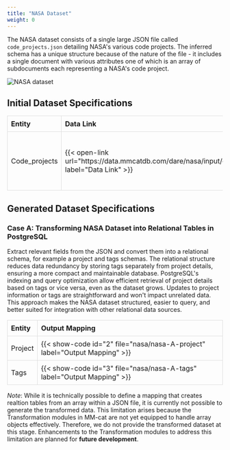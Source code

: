 ```yaml
---
title: "NASA Dataset"
weight: 0
---
```


The NASA dataset consists of a single large JSON file called `code_projects.json` detailing NASA's various code projects. The inferred schema has a unique structure because of the nature of the file - it includes a single document with various attributes one of which is an array of subdocuments each representing a NASA's code project.

![NASA dataset](/img/nasa-dataset-sk.png)

## Initial Dataset Specifications

<table style="width: 100%; border-collapse: collapse; text-align: left;">
  <thead>
    <tr>
      <th style="border: 1px solid #ddd; padding: 8px;">Entity</th>
      <th style="border: 1px solid #ddd; padding: 8px;">Data Link</th>
      <th style="border: 1px solid #ddd; padding: 8px;">Mapping</th>
    </tr>
  </thead>
  <tbody>
    <tr>
      <td style="border: 1px solid #ddd; padding: 8px;">Code_projects</td>
      <td style="border: 1px solid #ddd; padding: 8px;">{{< open-link url="https://data.mmcatdb.com/dare/nasa/input/code_projects.json" label="Data Link" >}}</td>
      <td style="border: 1px solid #ddd; padding: 8px;">{{< show-code id="1" file="nasa/nasa-in" label="Mapping" >}}</td>
    </tr>
  </tbody>
</table>

## Generated Dataset Specifications

### Case A: Transforming NASA Dataset into Relational Tables in PostgreSQL

Extract relevant fields from the JSON and convert them into a relational schema, for example a project and tags schemas. The relational structure reduces data redundancy by storing tags separately from project details, ensuring a more compact and maintainable database. PostgreSQL's indexing and query optimization allow efficient retrieval of project details based on tags or vice versa, even as the dataset grows. Updates to project information or tags are straightforward and won't impact unrelated data. 
This approach makes the NASA dataset structured, easier to query, and better suited for integration with other relational data sources.

<table style="width: 100%; border-collapse: collapse; text-align: left;">
  <thead>
    <tr>
      <th style="border: 1px solid #ddd; padding: 8px;">Entity</th>
      <th style="border: 1px solid #ddd; padding: 8px;">Output Mapping</th>
    </tr>
  </thead>
  <tbody>
    <tr>
      <td style="border: 1px solid #ddd; padding: 8px;">Project</td>
      <td style="border: 1px solid #ddd; padding: 8px;">{{< show-code id="2" file="nasa/nasa-A-project" label="Output Mapping" >}}</td>
    </tr>
    <tr>
      <td style="border: 1px solid #ddd; padding: 8px;">Tags</td>
      <td style="border: 1px solid #ddd; padding: 8px;">{{< show-code id="3" file="nasa/nasa-A-tags" label="Output Mapping" >}}</td>
    </tr>
  </tbody>
</table>

*Note*: While it is technically possible to define a mapping that creates realtion tables from an array within a JSON file, it is currently not possible to generate the transformed data. This limitation arises because the Transformation modules in MM-cat are not yet equipped to handle array objects effectively. Therefore, we do not provide the transformed dataset at this stage. Enhancements to the Transformation modules to address this limitation are planned for **future development**.